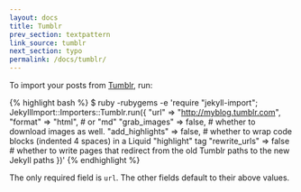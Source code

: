 ```yaml
---
layout: docs
title: Tumblr
prev_section: textpattern
link_source: tumblr
next_section: typo
permalink: /docs/tumblr/
---
```


To import your posts from [Tumblr](http://tumblr.com), run:

{% highlight bash %}
$ ruby -rubygems -e 'require "jekyll-import";
    JekyllImport::Importers::Tumblr.run({
      "url"            => "http://myblog.tumblr.com",
      "format"         => "html", # or "md"
      "grab_images"    => false,  # whether to download images as well.
      "add_highlights" => false,  # whether to wrap code blocks (indented 4 spaces) in a Liquid "highlight" tag
      "rewrite_urls"   => false   # whether to write pages that redirect from the old Tumblr paths to the new Jekyll paths
    })'
{% endhighlight %}

The only required field is `url`. The other fields default to their above
values.
